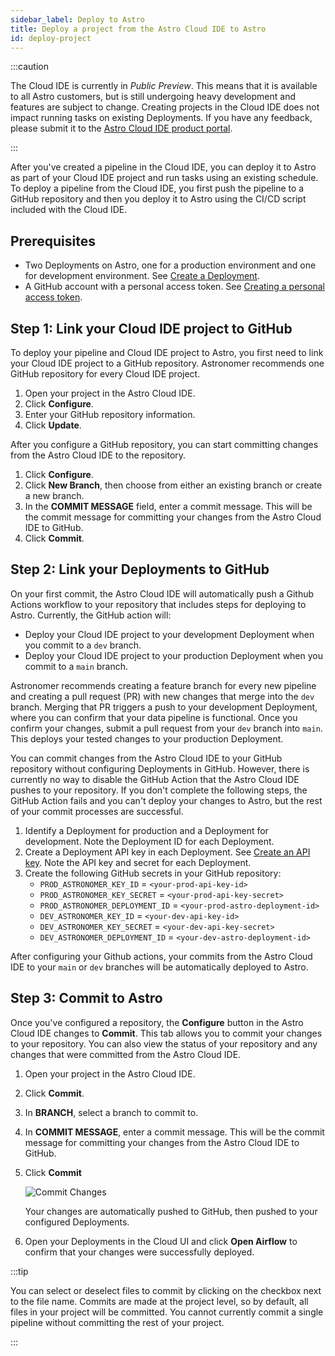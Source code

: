```yaml
---
sidebar_label: Deploy to Astro
title: Deploy a project from the Astro Cloud IDE to Astro
id: deploy-project
---
```


:::caution

<!-- id to make it easier to remove: cloud-ide-preview-banner -->

The Cloud IDE is currently in _Public Preview_. This means that it is available to all Astro customers, but is still undergoing heavy development and features are subject to change. Creating projects in the Cloud IDE does not impact running tasks on existing Deployments. If you have any feedback, please submit it to the [Astro Cloud IDE product portal](https://portal.productboard.com/75k8qmuqjacnrrnef446fggj).

:::

After you've created a pipeline in the Cloud IDE, you can deploy it to Astro as part of your Cloud IDE project and run tasks using an existing schedule. To deploy a pipeline from the Cloud IDE, you first push the pipeline to a GitHub repository and then you deploy it to Astro using the CI/CD script included with the Cloud IDE.

## Prerequisites

- Two Deployments on Astro, one for a production environment and one for development environment. See [Create a Deployment](/astro/create-deployment.md).
- A GitHub account with a personal access token. See [Creating a personal access token](https://docs.github.com/en/authentication/keeping-your-account-and-data-secure/creating-a-personal-access-token).

## Step 1: Link your Cloud IDE project to GitHub

To deploy your pipeline and Cloud IDE project to Astro, you first need to link your Cloud IDE project to a GitHub repository. Astronomer recommends one GitHub repository for every Cloud IDE project.

1. Open your project in the Astro Cloud IDE. 
2. Click **Configure**.
3. Enter your GitHub repository information.
4. Click **Update**. 

After you configure a GitHub repository, you can start committing changes from the Astro Cloud IDE to the repository.

1. Click **Configure**.
2. Click **New Branch**, then choose from either an existing branch or create a new branch.
3. In the **COMMIT MESSAGE** field, enter a commit message. This will be the commit message for committing your changes from the Astro Cloud IDE to GitHub.
4. Click **Commit**.

## Step 2: Link your Deployments to GitHub

On your first commit, the Astro Cloud IDE will automatically push a Github Actions workflow to your repository that includes steps for deploying to Astro. Currently, the GitHub action will:

- Deploy your Cloud IDE project to your development Deployment when you commit to a `dev` branch.
- Deploy your Cloud IDE project to your production Deployment when you commit to a `main` branch.

Astronomer recommends creating a feature branch for every new pipeline and creating a pull request (PR) with new changes that merge into the `dev` branch. Merging that PR triggers a push to your development Deployment, where you can confirm that your data pipeline is functional. Once you confirm your changes, submit a pull request from your `dev` branch into `main`. This deploys your tested changes to your production Deployment.

You can commit changes from the Astro Cloud IDE to your GitHub repository without configuring Deployments in GitHub. However, there is currently no way to disable the GitHub Action that the Astro Cloud IDE pushes to your repository. If you don't complete the following steps, the GitHub Action fails and you can't deploy your changes to Astro, but the rest of your commit processes are successful.

1. Identify a Deployment for production and a Deployment for development. Note the Deployment ID for each Deployment.
2. Create a Deployment API key in each Deployment. See [Create an API key](api-keys.md#create-an-api-key). Note the API key and secret for each Deployment.
3. Create the following GitHub secrets in your GitHub repository: 
    - `PROD_ASTRONOMER_KEY_ID` = `<your-prod-api-key-id>`
    - `PROD_ASTRONOMER_KEY_SECRET` = `<your-prod-api-key-secret>`
    - `PROD_ASTRONOMER_DEPLOYMENT_ID` = `<your-prod-astro-deployment-id>`
    - `DEV_ASTRONOMER_KEY_ID` = `<your-dev-api-key-id>`
    - `DEV_ASTRONOMER_KEY_SECRET` = `<your-dev-api-key-secret>`
    - `DEV_ASTRONOMER_DEPLOYMENT_ID` = `<your-dev-astro-deployment-id>`

After configuring your Github actions, your commits from the Astro Cloud IDE to your `main` or `dev` branches will be automatically deployed to Astro.

## Step 3: Commit to Astro

Once you've configured a repository, the **Configure** button in the Astro Cloud IDE changes to **Commit**. This tab allows you to commit your changes to your repository. You can also view the status of your repository and any changes that were committed from the Astro Cloud IDE.

1. Open your project in the Astro Cloud IDE. 
2. Click **Commit**.
3. In **BRANCH**, select a branch to commit to.
4. In **COMMIT MESSAGE**, enter a commit message. This will be the commit message for committing your changes from the Astro Cloud IDE to GitHub.
5. Click **Commit**

    ![Commit Changes](/img/cloud-ide/commit.png)

    Your changes are automatically pushed to GitHub, then pushed to your configured Deployments. 
    
6. Open your Deployments in the Cloud UI and click **Open Airflow** to confirm that your changes were successfully deployed.
   
:::tip

You can select or deselect files to commit by clicking on the checkbox next to the file name. Commits are made at the project level, so by default, all files in your project will be committed. You cannot currently commit a single pipeline without committing the rest of your project.

:::

